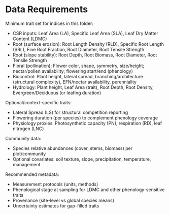 # Data Requirements

Minimum trait set for indices in this folder:

- CSR inputs: Leaf Area (LA), Specific Leaf Area (SLA), Leaf Dry Matter Content (LDMC)
- Root (surface erosion): Root Length Density (RLD), Specific Root Length (SRL), Fine Root Fraction, Root Diameter, Root Tensile Strength
- Root (slope stability): Root Depth, Root Biomass, Root Diameter, Root Tensile Strength
- Floral (pollination): Flower color, shape, symmetry, size/height; nectar/pollen availability; flowering start/end (phenology)
- Biocontrol: Plant height, lateral spread, branching/architecture (structural complexity), EFN/nectar availability, perenniality
- Hydrology: Plant height, Leaf Area (trait), Root Depth, Root Density, Evergreen/Deciduous (or leafing duration)

Optional/context-specific traits:

- Lateral Spread (LS) for structural competition reporting
- Flowering duration (per species) to complement phenology coverage
- Physiology proxies: Photosynthetic capacity (PN), respiration (RD), leaf nitrogen (LNC)

Community data:

- Species relative abundances (cover, stems, biomass) per plot/community
- Optional covariates: soil texture, slope, precipitation, temperature, management

Recommended metadata:

- Measurement protocols (units, methods)
- Phenological stage at sampling for LDMC and other phenology-sensitive traits
- Provenance (site-level vs global species means)
- Uncertainty estimates for gap-filled traits
